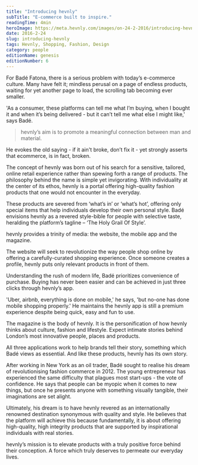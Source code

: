 ```yaml
---
title: "Introducing hevnly"
subTitle: "E-commerce built to inspire."
readingTime: 4min
heroImage: https://meta.hevnly.com/images/on-24-2-2016/introducing-hevnly-introducing-hevnly-hero.jpg
date: 2016-2-24
slug: introducing-hevnly
tags: Hevnly, Shopping, Fashion, Design
category: people
editionName: genesis
editionNumber: 6
---
```


For Badé Fatona, there is a serious problem with today’s e-commerce culture. Many have felt it; mindless perusal on a page of endless products, waiting for yet another page to load, the scrolling tab becoming ever smaller.

'As a consumer, these platforms can tell me what I’m buying, when I bought it and when it’s being delivered - but it can’t tell me what else I might like,' says Badé.

>hevnly’s aim is to promote a meaningful connection between man and material.

He evokes the old saying - if it ain't broke, don’t fix it - yet strongly asserts that ecommerce, is in fact, broken.

The concept of hevnly was born out of his search for a sensitive, tailored, online retail experience rather than spewing forth a range of products. The philosophy behind the name is simple yet invigorating. With individuality at the center of its ethos, hevnly is a portal offering high-quality fashion products that one would not encounter in the everyday.

These products are severed from ‘what’s in’ or ‘what’s hot’, offering only special items that help individuals develop their own personal style. Badé envisions hevnly as a revered style-bible for people with selective taste, heralding the platform’s tagline – ‘The Holy Grail Of Style’.

hevnly provides a trinity of media: the website, the mobile app and the magazine.

The website will seek to revolutionize the way people shop online by offering a carefully-curated shopping experience. Once someone creates a profile, hevnly puts only relevant products in front of them.

Understanding the rush of modern life, Badé prioritizes convenience of purchase. Buying has never been easier and can be achieved in just three clicks through hevnly’s app.

'Uber, airbnb, everything is done on mobile,' he says, 'but no-one has done mobile shopping properly.' He maintains the hevnly app is still a premium experience despite being quick, easy and fun to use.

The magazine is the body of hevnly. It is the personification of how hevnly thinks about culture, fashion and lifestyle. Expect intimate stories behind London’s most innovative people, places and products.

All three applications work to help brands tell their story, something which Badé views as essential. And like these products, hevnly has its own story.

After working in New York as an oil trader, Badé sought to realise his dream of revolutionising fashion commerce in 2012. The young entrepreneur has experienced the same difficulty that plagues most start-ups - the vote of confidence. He says that people can be myopic when it comes to new things, but once he presents anyone with something visually tangible, their imaginations are set alight.

Ultimately, his dream is to have hevnly revered as an internationally renowned destination synonymous with quality and style. He believes that the platform will achieve this because fundamentally, it is about offering high-quality, high integrity products that are supported by inspirational individuals with real stories.

hevnly’s mission is to elevate products with a truly positive force behind their conception. A force which truly deserves to permeate our everyday lives.
